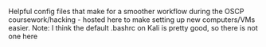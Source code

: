 Helpful config files that make for a smoother workflow during the OSCP coursework/hacking - hosted here to make setting up new computers/VMs easier.
Note: I think the default .bashrc on Kali is pretty good, so there is not one here
